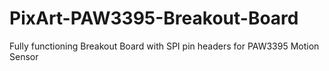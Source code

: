 # PixArt-PAW3395-Breakout-Board
Fully functioning Breakout Board with SPI pin headers for PAW3395 Motion Sensor
